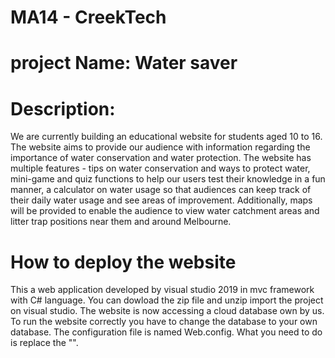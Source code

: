 # MA14 - CreekTech
# project Name: Water saver
# Description: 
We are currently building an educational website for students aged 10 to 16. The website aims to provide our audience with information regarding the importance of water conservation and water protection. The website has multiple features - tips on water conservation and ways to protect water, mini-game and quiz functions to help our users test their knowledge in a fun manner, a calculator on water usage so that audiences can keep track of their daily water usage and see areas of improvement. Additionally, maps will be provided to enable the audience to view water catchment areas and litter trap positions near them and around Melbourne.
# How to deploy the website
This a web application developed by visual studio 2019 in mvc framework with C# language.
You can dowload the zip file and unzip import the project on visual studio.
The website is now accessing a cloud database own by us. To run the website correctly you have to change the database to your own database.
The configuration file is named Web.config. What you need to do is replace the "<connectionStrings>". 
